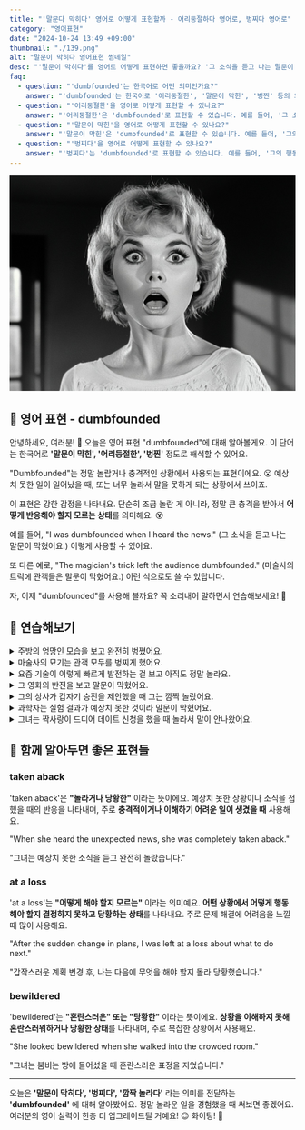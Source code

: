 ```yaml
---
title: "'말문다 막히다' 영어로 어떻게 표현할까 - 어리둥절하다 영어로, 벙찌다 영어로"
category: "영어표현"
date: "2024-10-24 13:49 +09:00"
thumbnail: "./139.png"
alt: "말문이 막히다 영어표현 썸네일"
desc: "'말문이 막히다'를 영어로 어떻게 표현하면 좋을까요? '그 소식을 듣고 나는 말문이 막혔어요.', '마술사의 트릭에 관객들은 어리둥절했어요.' 등을 영어로 표현하는 법을 배워봅시다. 다양한 예문을 통해서 연습하고 본인의 표현으로 만들어 보세요."
faq:
  - question: "'dumbfounded'는 한국어로 어떤 의미인가요?"
    answer: "'dumbfounded'는 한국어로 '어리둥절한', '말문이 막힌', '벙찐' 등의 의미를 가집니다. 주로 예상치 못한 상황이나 소식에 대해 놀라움을 표현할 때 사용됩니다."
  - question: "'어리둥절한'을 영어로 어떻게 표현할 수 있나요?"
    answer: "'어리둥절한'은 'dumbfounded'로 표현할 수 있습니다. 예를 들어, '그 소식을 듣고 나는 어리둥절했다'는 'I was dumbfounded when I heard the news'로 말할 수 있습니다."
  - question: "'말문이 막힌'을 영어로 어떻게 표현할 수 있나요?"
    answer: "'말문이 막힌'은 'dumbfounded'로 표현할 수 있습니다. 예를 들어, '그의 제안에 나는 말문이 막혔다'는 'I was dumbfounded by his proposal'로 말할 수 있습니다."
  - question: "'벙찌다'을 영어로 어떻게 표현할 수 있나요?"
    answer: "'벙찌다'는 'dumbfounded'로 표현할 수 있습니다. 예를 들어, '그의 행동에 나는 벙쪘어요.'는 'I was dumbfounded by his actions'로 표현할 수 있습니다."
---
```


![Dumbfounded woman](./139-1.jpeg)

## 🌟 영어 표현 - dumbfounded

안녕하세요, 여러분! 👋 오늘은 영어 표현 "dumbfounded"에 대해 알아볼게요. 이 단어는 한국어로 **'말문이 막힌', '어리둥절한', '벙찐'** 정도로 해석할 수 있어요.

"Dumbfounded"는 정말 놀랍거나 충격적인 상황에서 사용되는 표현이에요. 😮 예상치 못한 일이 일어났을 때, 또는 너무 놀라서 말을 못하게 되는 상황에서 쓰이죠.

이 표현은 강한 감정을 나타내요. 단순히 조금 놀란 게 아니라, 정말 큰 충격을 받아서 **어떻게 반응해야 할지 모르는 상태**를 의미해요. 😵

예를 들어, "I was dumbfounded when I heard the news." (그 소식을 듣고 나는 말문이 막혔어요.) 이렇게 사용할 수 있어요.

또 다른 예로, "The magician's trick left the audience dumbfounded." (마술사의 트릭에 관객들은 말문이 막혔어요.) 이런 식으로도 쓸 수 있답니다.

자, 이제 "dumbfounded"를 사용해 볼까요? 꼭 소리내어 말하면서 연습해보세요! 🚀

<script async src="https://pagead2.googlesyndication.com/pagead/js/adsbygoogle.js?client=ca-pub-1465612013356152"
     crossorigin="anonymous"></script>
<!-- engple-horizontal-ad -->

<ins class="adsbygoogle"
     style="display:block"
     data-ad-client="ca-pub-1465612013356152"
     data-ad-slot="2106896038"
     data-ad-format="auto"
     data-full-width-responsive="true"></ins>

<script>
     (adsbygoogle = window.adsbygoogle || []).push({});
</script>

## 💬 연습해보기

<details>
<summary>주방의 엉망인 모습을 보고 완전히 벙쪘어요.</summary>
<span>I was completely dumbfounded when I saw the mess in the kitchen.</span>
</details>

<details>
<summary>마술사의 묘기는 관객 모두를 벙찌게 했어요.</summary>
<span>The magician's trick left the entire audience dumbfounded.</span>
</details>

<details>
<summary>요즘 기술이 이렇게 빠르게 발전하는 걸 보고 아직도 정말 놀라요.</summary>
<span>I'm still dumbfounded by how quickly technology is advancing these days.</span>
</details>

<details>
<summary>그 영화의 반전을 보고 말문이 막혔어요.</summary>
<span>The plot twist in that movie had me totally dumbfounded.</span>
</details>

<details>
<summary>그의 상사가 갑자기 승진을 제안했을 때 그는 깜짝 놀랐어요.</summary>
<span>He was dumbfounded when his boss offered him a promotion <a href="/blog/in-english/045.out-of-blue/">out of the blue</a>.</span>
</details>

<details>
<summary>과학자는 실험 결과가 예상치 못한 것이라 말문이 막혔어요.</summary>
<span>The scientist was dumbfounded by the unexpected results of his experiment.</span>
</details>

<details>
<summary>그녀는 짝사랑이 드디어 데이트 신청을 했을 때 놀라서 말이 안나왔어요.</summary>
<span>She was dumbfounded when her crush <a href="/blog/in-english/182.finally/">finally</a> asked her out on a date.</span>
</details>

## 🤝 함께 알아두면 좋은 표현들

### taken aback

'taken aback'은 **"놀라거나 당황한"** 이라는 뜻이에요. 예상치 못한 상황이나 소식을 접했을 때의 반응을 나타내며, 주로 **충격적이거나 이해하기 어려운 일이 생겼을 때** 사용해요.

"When she heard the unexpected news, she was completely taken aback."

"그녀는 예상치 못한 소식을 듣고 완전히 놀랐습니다."

### at a loss

'at a loss'는 **"어떻게 해야 할지 모르는"** 이라는 의미예요. **어떤 상황에서 어떻게 행동해야 할지 결정하지 못하고 당황하는 상태**를 나타내요. 주로 문제 해결에 어려움을 느낄 때 많이 사용해요.

"After the sudden change in plans, I was left at a loss about what to do next."

"갑작스러운 계획 변경 후, 나는 다음에 무엇을 해야 할지 몰라 당황했습니다."

### bewildered

'bewildered'는 **"혼란스러운" 또는 "당황한"** 이라는 뜻이에요. **상황을 이해하지 못해 혼란스러워하거나 당황한 상태**를 나타내며, 주로 복잡한 상황에서 사용해요.

"She looked bewildered when she walked into the crowded room."

"그녀는 붐비는 방에 들어섰을 때 혼란스러운 표정을 지었습니다."

---

오늘은 **'말문이 막히다', '벙찌다', '깜짝 놀라다'** 라는 의미를 전달하는 **'dumbfounded'** 에 대해 알아봤어요. 정말 놀라운 일을 경험했을 때 써보면 좋겠어요. 여러분의 영어 실력이 한층 더 업그레이드될 거예요! 😉 화이팅! 💪
